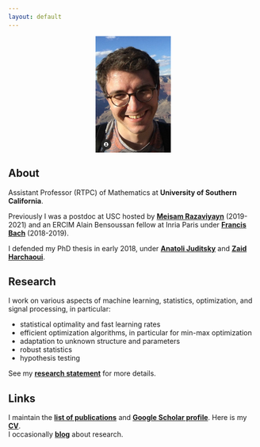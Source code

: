 ```yaml
---
layout: default
---
```


<p align = "center">
<img src="photoGrandCanyon-cropped.jpg" alt="Getty museum" width="30%" align="center" hspace="20">
</p>

## About ##

Assistant Professor (RTPC) of Mathematics at __University of Southern California__.  
  
Previously I was a postdoc at USC hosted by [__Meisam Razaviyayn__](https://sites.usc.edu/razaviyayn/research/) (2019-2021) and an ERCIM Alain Bensoussan fellow at Inria Paris under [__Francis Bach__](https://www.di.ens.fr/~fbach/) (2018-2019).  
  
I defended my PhD thesis in early 2018, under [__Anatoli Juditsky__](https://ljk.imag.fr/membres/Anatoli.Iouditski/) and [__Zaid Harchaoui__](http://faculty.washington.edu/zaid/index.html).
<br />
  
## Research ##

I work on various aspects of machine learning, statistics, optimization, and signal processing, in particular:  
* statistical optimality and fast learning rates
* efficient optimization algorithms, in particular for min-max optimization
* adaptation to unknown structure and parameters
* robust statistics
* hypothesis testing

See my [__research statement__](assets/research_statement.pdf) for more details.

## Links ##

I maintain the [__list of publications__](/papers) and [__Google Scholar profile__](https://scholar.google.fr/citations?user=2IvZJ3cAAAAJ&hl=en). Here is my [__CV__](assets/dmitrii_ostrovskii_CV.pdf).  
I occasionally [__blog__](https://ostrodmit.github.io/blog/) about research.
